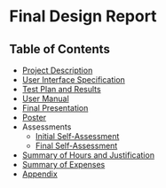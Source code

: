 # Final Design Report
## Table of Contents

- [Project Description](project-description.md)
- [User Interface Specification]()
- [Test Plan and Results]()
- [User Manual]()
- [Final Presentation](Final-Slidedeck.pptx)
- [Poster](poster.pdf)
- Assessments
  - [Initial Self-Assessment](capstone_assessment.docx)
  - [Final Self-Assessment](selfassessment.pdf)
- [Summary of Hours and Justification](hours.md)
- [Summary of Expenses](expenses.md)
- [Appendix](appendix.md)